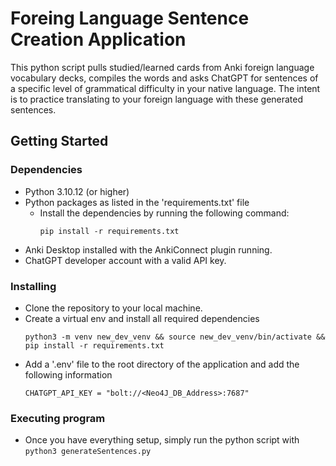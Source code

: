 # Foreing Language Sentence Creation Application

This python script pulls studied/learned cards from Anki foreign language vocabulary decks, compiles the words and asks ChatGPT for sentences of a specific level of grammatical difficulty in your native language. The intent is to practice translating to your foreign language with these generated sentences.

## Getting Started

### Dependencies

- Python 3.10.12 (or higher)
- Python packages as listed in the 'requirements.txt' file
  - Install the dependencies by running the following command:
    ```
    pip install -r requirements.txt
    ```
- Anki Desktop installed with the AnkiConnect plugin running.
- ChatGPT developer account with a valid API key.

### Installing

- Clone the repository to your local machine.
- Create a virtual env and install all required dependencies
  ```
  python3 -m venv new_dev_venv && source new_dev_venv/bin/activate && pip install -r requirements.txt
  ```
- Add a '.env' file to the root directory of the application and add the following information
  ```
  CHATGPT_API_KEY = "bolt://<Neo4J_DB_Address>:7687"
  ```

### Executing program

- Once you have everything setup, simply run the python script with `python3 generateSentences.py`

